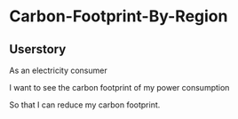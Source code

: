 # Carbon-Footprint-By-Region



## Userstory
As an electricity consumer

I want to see the carbon footprint of my power consumption

So that I can reduce my carbon footprint.
